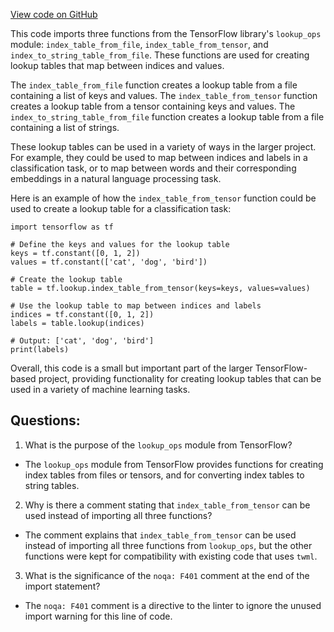 [View code on GitHub](https://github.com/misbahsy/the-algorithm/twml/twml/lookup/__init__.py)

This code imports three functions from the TensorFlow library's `lookup_ops` module: `index_table_from_file`, `index_table_from_tensor`, and `index_to_string_table_from_file`. These functions are used for creating lookup tables that map between indices and values. 

The `index_table_from_file` function creates a lookup table from a file containing a list of keys and values. The `index_table_from_tensor` function creates a lookup table from a tensor containing keys and values. The `index_to_string_table_from_file` function creates a lookup table from a file containing a list of strings.

These lookup tables can be used in a variety of ways in the larger project. For example, they could be used to map between indices and labels in a classification task, or to map between words and their corresponding embeddings in a natural language processing task. 

Here is an example of how the `index_table_from_tensor` function could be used to create a lookup table for a classification task:

```
import tensorflow as tf

# Define the keys and values for the lookup table
keys = tf.constant([0, 1, 2])
values = tf.constant(['cat', 'dog', 'bird'])

# Create the lookup table
table = tf.lookup.index_table_from_tensor(keys=keys, values=values)

# Use the lookup table to map between indices and labels
indices = tf.constant([0, 1, 2])
labels = table.lookup(indices)

# Output: ['cat', 'dog', 'bird']
print(labels)
``` 

Overall, this code is a small but important part of the larger TensorFlow-based project, providing functionality for creating lookup tables that can be used in a variety of machine learning tasks.
## Questions: 
 1. What is the purpose of the `lookup_ops` module from TensorFlow?
- The `lookup_ops` module from TensorFlow provides functions for creating index tables from files or tensors, and for converting index tables to string tables.

2. Why is there a comment stating that `index_table_from_tensor` can be used instead of importing all three functions?
- The comment explains that `index_table_from_tensor` can be used instead of importing all three functions from `lookup_ops`, but the other functions were kept for compatibility with existing code that uses `twml`.

3. What is the significance of the `noqa: F401` comment at the end of the import statement?
- The `noqa: F401` comment is a directive to the linter to ignore the unused import warning for this line of code.